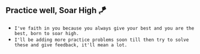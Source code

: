 ## Practice well, Soar High 🪁

- `I've faith in you because you always give your best and you are the best, born to soar high.`
- `I'll be adding more practice problems soon till then try to solve these and give feedback, it'll mean a lot.`